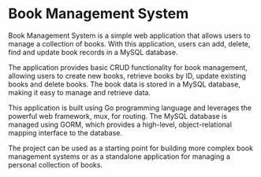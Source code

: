 # Book Management System

Book Management System is a simple web application that allows users to manage a collection of books. With this application, users can add, delete, find and update book records in a MySQL database.

The application provides basic CRUD functionality for book management, allowing users to create new books, retrieve books by ID, update existing books and delete books. The book data is stored in a MySQL database, making it easy to manage and retrieve data.

This application is built using Go programming language and leverages the powerful web framework, mux, for routing. The MySQL database is managed using GORM, which provides a high-level, object-relational mapping interface to the database.

The project can be used as a starting point for building more complex book management systems or as a standalone application for managing a personal collection of books.
